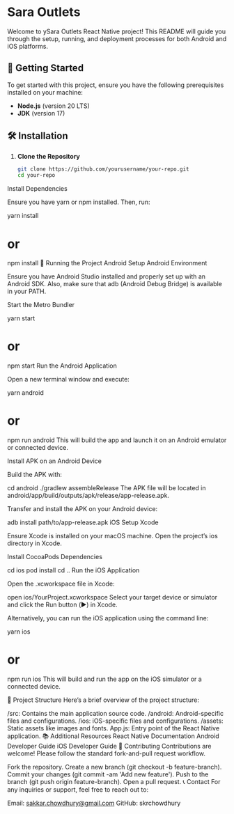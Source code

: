 

# Sara Outlets

Welcome to ySara Outlets React Native project! This README will guide you through the setup, running, and deployment processes for both Android and iOS platforms.

## 🚀 Getting Started

To get started with this project, ensure you have the following prerequisites installed on your machine:

- **Node.js** (version 20 LTS)
- **JDK** (version 17)

## 🛠️ Installation

1. **Clone the Repository**

   ```bash
   git clone https://github.com/yourusername/your-repo.git
   cd your-repo
Install Dependencies

Ensure you have yarn or npm installed. Then, run:

yarn install
# or
npm install
📱 Running the Project
Android
Setup Android Environment

Ensure you have Android Studio installed and properly set up with an Android SDK. Also, make sure that adb (Android Debug Bridge) is available in your PATH.

Start the Metro Bundler


yarn start
# or
npm start
Run the Android Application

Open a new terminal window and execute:

yarn android
# or
npm run android
This will build the app and launch it on an Android emulator or connected device.

Install APK on an Android Device

Build the APK with:

cd android
./gradlew assembleRelease
The APK file will be located in android/app/build/outputs/apk/release/app-release.apk.

Transfer and install the APK on your Android device:

adb install path/to/app-release.apk
iOS
Setup Xcode

Ensure Xcode is installed on your macOS machine. Open the project’s ios directory in Xcode.

Install CocoaPods Dependencies

cd ios
pod install
cd ..
Run the iOS Application

Open the .xcworkspace file in Xcode:

open ios/YourProject.xcworkspace
Select your target device or simulator and click the Run button (▶️) in Xcode.

Alternatively, you can run the iOS application using the command line:

yarn ios
# or
npm run ios
This will build and run the app on the iOS simulator or a connected device.

📄 Project Structure
Here’s a brief overview of the project structure:

/src: Contains the main application source code.
/android: Android-specific files and configurations.
/ios: iOS-specific files and configurations.
/assets: Static assets like images and fonts.
App.js: Entry point of the React Native application.
📚 Additional Resources
React Native Documentation
Android Developer Guide
iOS Developer Guide
🤝 Contributing
Contributions are welcome! Please follow the standard fork-and-pull request workflow.

Fork the repository.
Create a new branch (git checkout -b feature-branch).
Commit your changes (git commit -am 'Add new feature').
Push to the branch (git push origin feature-branch).
Open a pull request.
📞 Contact
For any inquiries or support, feel free to reach out to:

Email: sakkar.chowdhury@gmail.com
GitHub: skrchowdhury